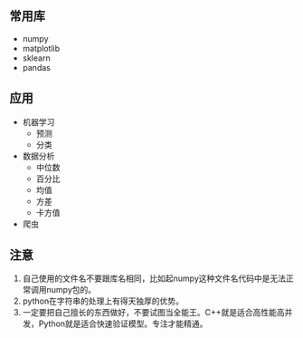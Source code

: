 ## 常用库
- numpy
- matplotlib
- sklearn
- pandas
## 应用
- 机器学习
  - 预测
  - 分类
- 数据分析
  - 中位数
  - 百分比
  - 均值
  - 方差
  - 卡方值
- 爬虫
## 注意
1. 自己使用的文件名不要跟库名相同，比如起numpy这种文件名代码中是无法正常调用numpy包的。
2. python在字符串的处理上有得天独厚的优势。
3. 一定要把自己擅长的东西做好，不要试图当全能王。C++就是适合高性能高并发，Python就是适合快速验证模型。专注才能精通。
